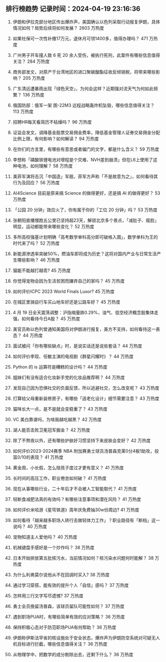 
## 排行榜趋势 记录时间：2024-04-19 23:16:36
  
  1. 伊朗和伊拉克部分地区传出爆炸声，美国确认以色列采取行动报复伊朗，具体情况如何？局势后续将如何发展？ 2603 万热度
    
  2. 如果社保可一次性补缴17万元，退休月可领1400多，值得办理吗？ 471 万热度
    
  3. 广州男子开车撞人致 6 死 20 余人受伤，被执行死刑，此案件有哪些信息值得关注？ 284 万热度
    
  4. 商务部发文，对原产于台湾地区的进口聚碳酸酯征收反倾销税，将带来哪些影响？ 205 万热度
    
  5. 广东清远遭暴雨出现「绿色天空」，为何会这样？近期强对流天气为何如此频繁？ 136 万热度
    
  6. 俄国防部：俄军一架 图-22M3 远程战略轰炸机坠毁，哪些信息值得关注？ 113 万热度
    
  7. 招聘HR每天看简历不枯燥吗？ 96 万热度
    
  8. 证监会发文，调降基金股票交易佣金费率，降低基金管理人证券交易佣金分配比例上限，有何影响？如何解读？ 94 万热度
    
  9. 在你们的方言里，有哪些有意思或者偏门的文字，都是什么含义？ 59 万热度
    
  10. 李想称「磷酸铁锂电池对增程是个灾难、NVH差到崩溃」但在L6上使用了这种电池，如何理解？ 58 万热度
    
  11. 美菲军演将击沉「中国造」军舰，菲军方声称「不是故意为之」，如何看待其行为及回应？ 56 万热度
    
  12. AI4Science 目前是原来搞 Science 的做得更好，还是搞 AI 的做得更好？ 53 万热度
    
  13. 「公园 20 分钟」效应火了，你有属于你的「工位 20 分钟」吗？ 53 万热度
    
  14. 张朝阳直播慢跑五公里已坚持超23天，解锁北京多个景点，「减肚子、瘦脸」明显，运动都能带来哪些变化？ 52 万热度
    
  15. 多所高校强基计划明确「高考数学单科高分即可破格入围」，数学单科为王的时代来了吗？ 52 万热度
    
  16. 新能源渗透率突破50%，燃油车即将成为历史？这将对国内产业与日常生活产生哪些影响？ 46 万热度
    
  17. 猫能不能越打越乖? 45 万热度
    
  18. 你觉得宠物会因为生活贫困而嫌弃自己的家吗？ 45 万热度
    
  19. 如何评价ICPC 2023 World Finals Luxor? 45 万热度
    
  20. 在城区里骑自行车买山地车好还是公路车好？ 45 万热度
    
  21. 4 月 19 日全天震荡调整：沪指缩量跌0.29%，油气、低空经济概念股集体走强，如何看待今日A股？ 45 万热度
    
  22. 美官员称以色列曾通知美国将对伊朗进行报复，美方不支持，如何看待这一表态？ 44 万热度
    
  23. 面试被问「你有哪些缺点」时，是说实话还是说些套话？ 44 万热度
    
  24. 如何评价李现、任敏主演的电视剧《群星闪耀时》？ 44 万热度
    
  25. Python 的 is 运算符是糟糕的设计吗？ 44 万热度
    
  26. 姐妹们有没有适合化妆新手党的化妆品推荐啊？ 44 万热度
    
  27. 发现自己因为恐惧社交的负面反馈，所以逃避社交，怎么改变呢？ 43 万热度
    
  28. 打算给父母重新装修房子，有哪些「适老化设计」细节需要注意？ 43 万热度
    
  29. 猫咪长大一点，是不是就会变稳重了？ 43 万热度
    
  30. VC 美白靠谱吗，为啥我越吃越黑？ 42 万热度
    
  31. 湖人能否击败卫冕冠军掘金？ 42 万热度
    
  32. 除了不熬夜以外，还有哪些护肤好习惯坚持下来皮肤会变好？ 42 万热度
    
  33. 如何评价2023-2024赛季 NBA 附加赛勇士球员汤普森克莱0分4板1助攻，投篮0/10的表现？ 41 万热度
    
  34. 黄金周，小长假，怎么陪孩子度过才更有意义？ 41 万热度
    
  35. 长时间的高压工作，职业倦怠如何破？ 41 万热度
    
  36. 现在从事哪些行业，二十年后才不会被人工智能取代？ 41 万热度
    
  37. 轻断食减肥法真的有效吗？有哪些注意事项和潜在风险？ 41 万热度
    
  38. 如何评价米哈游《星穹铁道》周年庆免费抽30w份周边? 41 万热度
    
  39. 如何看待「越来越多职场人转行去做轻体力工作」？职业路径有「断档」这一说吗？ 40 万热度
    
  40. 宠物知道主人爱他吗？ 40 万热度
    
  41. 机械键盘手感好是一个炒作吗？ 38 万热度
    
  42. 日本开始排放第五批核污水，当前情况如何？核污染水问题何时能解？ 38 万热度
    
  43. 为什么利弗莫尔说他从不在回调时买入? 38 万热度
    
  44. 通过学习穿搭，能有效的提升个人「自信」感吗？ 37 万热度
    
  45. 怎样用三行文字写尽遗憾? 37 万热度
    
  46. 勇士全员挽留汤普森，该球员留队可能性如何？ 37 万热度
    
  47. 遇到职场PUA时，有哪些简单有效的应对策略？ 36 万热度
    
  48. 保持积极心态对于防范职场PUA有何帮助？ 36 万热度
    
  49. 伊朗称伊斯法罕省的核设施处于安全状态，爆炸声为伊朗防空系统对可疑无人机目标进行拦截，哪些信息值得关注？ 36 万热度
    
  50. 从物理学中，把数学的成分剔除出去，还剩下什么？ 36 万热度
    